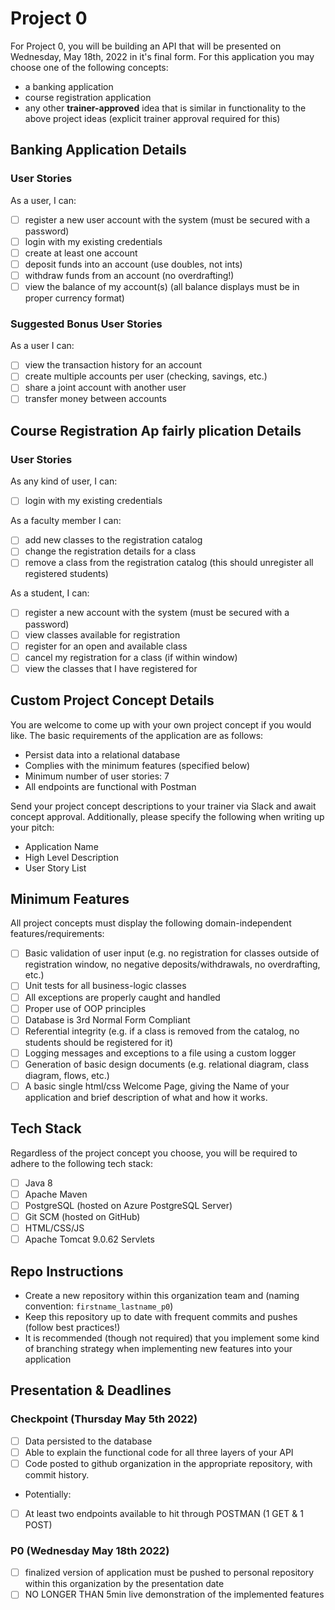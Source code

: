 # Project 0

For Project 0, you will be building an API that will be presented on Wednesday, May 18th, 2022 in it's final form. For this application you may choose one of the following concepts:

-   a banking application
-   course registration application
-   any other **trainer-approved** idea that is similar in functionality to the above project ideas (explicit trainer approval required for this)

## Banking Application Details

### User Stories

As a user, I can:

-   [ ] register a new user account with the system (must be secured with a password)
-   [ ] login with my existing credentials
-   [ ] create at least one account
-   [ ] deposit funds into an account (use doubles, not ints)
-   [ ] withdraw funds from an account (no overdrafting!)
-   [ ] view the balance of my account(s) (all balance displays must be in proper currency format)

### Suggested Bonus User Stories

As a user I can:

-   [ ] view the transaction history for an account
-   [ ] create multiple accounts per user (checking, savings, etc.)
-   [ ] share a joint account with another user
-   [ ] transfer money between accounts

## Course Registration Ap fairly plication Details

### User Stories

As any kind of user, I can:

-   [ ] login with my existing credentials

As a faculty member I can:

-   [ ] add new classes to the registration catalog
-   [ ] change the registration details for a class
-   [ ] remove a class from the registration catalog (this should unregister all registered students)

As a student, I can:

-   [ ] register a new account with the system (must be secured with a password)
-   [ ] view classes available for registration
-   [ ] register for an open and available class
-   [ ] cancel my registration for a class (if within window)
-   [ ] view the classes that I have registered for

## Custom Project Concept Details

You are welcome to come up with your own project concept if you would like. The basic requirements of the application are as follows:

-   Persist data into a relational database
-   Complies with the minimum features (specified below)
-   Minimum number of user stories: 7
-   All endpoints are functional with Postman

Send your project concept descriptions to your trainer via Slack and await concept approval. Additionally, please specify the following when writing up your pitch:

-   Application Name
-   High Level Description
-   User Story List

## Minimum Features

All project concepts must display the following domain-independent features/requirements:

-   [ ] Basic validation of user input (e.g. no registration for classes outside of registration window, no negative deposits/withdrawals, no overdrafting, etc.)
-   [ ] Unit tests for all business-logic classes
-   [ ] All exceptions are properly caught and handled
-   [ ] Proper use of OOP principles
-   [ ] Database is 3rd Normal Form Compliant
-   [ ] Referential integrity (e.g. if a class is removed from the catalog, no students should be registered for it)
-   [ ] Logging messages and exceptions to a file using a custom logger
-   [ ] Generation of basic design documents (e.g. relational diagram, class diagram, flows, etc.)
-   [ ] A basic single html/css Welcome Page, giving the Name of your application and brief description of what and how it works.

## Tech Stack

Regardless of the project concept you choose, you will be required to adhere to the following tech stack:

-   [ ] Java 8
-   [ ] Apache Maven
-   [ ] PostgreSQL (hosted on Azure PostgreSQL Server)
-   [ ] Git SCM (hosted on GitHub)
-   [ ] HTML/CSS/JS
-   [ ] Apache Tomcat 9.0.62 Servlets

## Repo Instructions

-   Create a new repository within this organization team and (naming convention: `firstname_lastname_p0`)
-   Keep this repository up to date with frequent commits and pushes (follow best practices!)
-   It is recommended (though not required) that you implement some kind of branching strategy when implementing new features into your application

## Presentation & Deadlines

### Checkpoint (Thursday May 5th 2022)

-   [ ] Data persisted to the database
-   [ ] Able to explain the functional code for all three layers of your API
-   [ ] Code posted to github organization in the appropriate repository, with commit history.
-   Potentially:
-   [ ] At least two endpoints available to hit through POSTMAN (1 GET & 1 POST)

### P0 (Wednesday May 18th 2022)

-   [ ] finalized version of application must be pushed to personal repository within this organization by the presentation date
-   [ ] NO LONGER THAN 5min live demonstration of the implemented features
